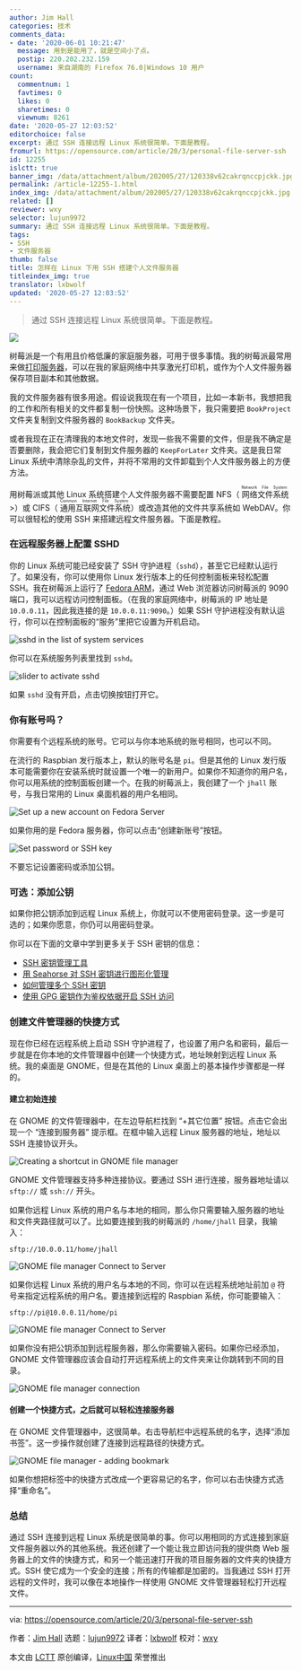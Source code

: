 ```yaml
---
author: Jim Hall
categories: 技术
comments_data:
- date: '2020-06-01 10:21:47'
  message: 用到是能用了，就是空间小了点。
  postip: 220.202.232.159
  username: 来自湖南的 Firefox 76.0|Windows 10 用户
count:
  commentnum: 1
  favtimes: 0
  likes: 0
  sharetimes: 0
  viewnum: 8261
date: '2020-05-27 12:03:52'
editorchoice: false
excerpt: 通过 SSH 连接远程 Linux 系统很简单。下面是教程。
fromurl: https://opensource.com/article/20/3/personal-file-server-ssh
id: 12255
islctt: true
banner_img: /data/attachment/album/202005/27/120338v62cakrqnccpjckk.jpg
permalink: /article-12255-1.html
index_img: /data/attachment/album/202005/27/120338v62cakrqnccpjckk.jpg.thumb.jpg
related: []
reviewer: wxy
selector: lujun9972
summary: 通过 SSH 连接远程 Linux 系统很简单。下面是教程。
tags:
- SSH
- 文件服务器
thumb: false
title: 怎样在 Linux 下用 SSH 搭建个人文件服务器
titleindex_img: true
translator: lxbwolf
updated: '2020-05-27 12:03:52'
---
```



> 
> 通过 SSH 连接远程 Linux 系统很简单。下面是教程。
> 
> 
> 


![](/data/attachment/album/202005/27/120338v62cakrqnccpjckk.jpg)


树莓派是一个有用且价格低廉的家庭服务器，可用于很多事情。我的树莓派最常用来做[打印服务器](https://opensource.com/article/18/3/print-server-raspberry-pi)，可以在我的家庭网络中共享激光打印机，或作为个人文件服务器保存项目副本和其他数据。


我的文件服务器有很多用途。假设说我现在有一个项目，比如一本新书，我想把我的工作和所有相关的文件都复制一份快照。这种场景下，我只需要把 `BookProject` 文件夹复制到文件服务器的 `BookBackup` 文件夹。


或者我现在正在清理我的本地文件时，发现一些我不需要的文件，但是我不确定是否要删除，我会把它们复制到文件服务器的 `KeepForLater` 文件夹。这是我日常 Linux 系统中清除杂乱的文件，并将不常用的文件卸载到个人文件服务器上的方便方法。


用树莓派或其他 Linux 系统搭建个人文件服务器不需要配置 NFS（<ruby> 网络文件系统 <rt>  Network File System </rt></ruby>>）或 CIFS（<ruby> 通用互联网文件系统 <rt>  Common Internet File System </rt></ruby>）或改造其他的文件共享系统如 WebDAV。你可以很轻松的使用 SSH 来搭建远程文件服务器。下面是教程。


### 在远程服务器上配置 SSHD


你的 Linux 系统可能已经安装了 SSH 守护进程（`sshd`），甚至它已经默认运行了。如果没有，你可以使用你 Linux 发行版本上的任何控制面板来轻松配置 SSH。我在树莓派上运行了 [Fedora ARM](https://arm.fedoraproject.org/)，通过 Web 浏览器访问树莓派的 9090 端口，我可以远程访问控制面板。（在我的家庭网络中，树莓派的 IP 地址是 `10.0.0.11`，因此我连接的是 `10.0.0.11:9090`。）如果 SSH 守护进程没有默认运行，你可以在控制面板的“服务”里把它设置为开机启动。


![sshd in the list of system services](/data/attachment/album/202005/27/120355xh3jh8g3qz0lyozw.png "sshd in the list of system services")


你可以在系统服务列表里找到 `sshd`。


![slider to activate sshd](/data/attachment/album/202005/27/120356s0z14p1y2apc1a1n.png "slider to activate sshd")


如果 `sshd` 没有开启，点击切换按钮打开它。


### 你有账号吗？


你需要有个远程系统的账号。它可以与你本地系统的账号相同，也可以不同。


在流行的 Raspbian 发行版本上，默认的账号名是 `pi`。但是其他的 Linux 发行版本可能需要你在安装系统时就设置一个唯一的新用户。如果你不知道你的用户名，你可以用系统的控制面板创建一个。在我的树莓派上，我创建了一个 `jhall` 账号，与我日常用的 Linux 桌面机器的用户名相同。


![Set up a new account on Fedora Server](/data/attachment/album/202005/27/120357aagr4fxnetu7gaj7.png "Set up a new account on Fedora Server")


如果你用的是 Fedora 服务器，你可以点击“创建新账号”按钮。


![Set password or SSH key](/data/attachment/album/202005/27/120357tjllwx9m7tnwuexj.png "Set password or SSH key")


不要忘记设置密码或添加公钥。


### 可选：添加公钥


如果你把公钥添加到远程 Linux 系统上，你就可以不使用密码登录。这一步是可选的；如果你愿意，你仍可以用密码登录。


你可以在下面的文章中学到更多关于 SSH 密钥的信息：


* [SSH 密钥管理工具](/article-11947-1.html)
* [用 Seahorse 对 SSH 密钥进行图形化管理](/article-9451-1.html)
* [如何管理多个 SSH 密钥](https://opensource.com/article/19/4/gpg-subkeys-ssh-manage)
* [使用 GPG 密钥作为鉴权依据开启 SSH 访问](https://opensource.com/article/19/4/gpg-subkeys-ssh)


### 创建文件管理器的快捷方式


现在你已经在远程系统上启动 SSH 守护进程了，也设置了用户名和密码，最后一步就是在你本地的文件管理器中创建一个快捷方式，地址映射到远程 Linux 系统。我的桌面是 GNOME，但是在其他的 Linux 桌面上的基本操作步骤都是一样的。


#### 建立初始连接


在 GNOME 的文件管理器中，在左边导航栏找到 “+其它位置” 按钮。点击它会出现一个 “连接到服务器” 提示框。在框中输入远程 Linux 服务器的地址，地址以 SSH 连接协议开头。


![Creating a shortcut in GNOME file manager](/data/attachment/album/202005/27/120358y10ttm3dz4tbtwm0.png "Creating a shortcut in GNOME file manager")


GNOME 文件管理器支持多种连接协议。要通过 SSH 进行连接，服务器地址请以 `sftp://` 或 `ssh://` 开头。


如果你远程 Linux 系统的用户名与本地的相同，那么你只需要输入服务器的地址和文件夹路径就可以了。比如要连接到我的树莓派的 `/home/jhall` 目录，我输入：



```
sftp://10.0.0.11/home/jhall
```

![GNOME file manager Connect to Server](/data/attachment/album/202005/27/120358l37c7hqf7huym7ha.png "GNOME file manager Connect to Server")


如果你远程 Linux 系统的用户名与本地的不同，你可以在远程系统地址前加 `@` 符号来指定远程系统的用户名。要连接到远程的 Raspbian 系统，你可能要输入：



```
sftp://pi@10.0.0.11/home/pi
```

![GNOME file manager Connect to Server](/data/attachment/album/202005/27/120359mlizokui0zelopi0.png "GNOME file manager Connect to Server")


如果你没有把公钥添加到远程服务器，那么你需要输入密码。如果你已经添加，GNOME 文件管理器应该会自动打开远程系统上的文件夹来让你跳转到不同的目录。


![GNOME file manager connection](/data/attachment/album/202005/27/120400eom17cqc7zql7c1c.png "GNOME file manager connection")


#### 创建一个快捷方式，之后就可以轻松连接服务器


在 GNOME 文件管理器中，这很简单。右击导航栏中远程系统的名字，选择“添加书签”。这一步操作就创建了连接到远程路径的快捷方式。


![GNOME file manager - adding bookmark](/data/attachment/album/202005/27/120400mtldt6lzjtj1ldlt.png "GNOME file manager - adding bookmark")


如果你想把标签中的快捷方式改成一个更容易记的名字，你可以右击快捷方式选择“重命名”。


### 总结


通过 SSH 连接到远程 Linux 系统是很简单的事。你可以用相同的方式连接到家庭文件服务器以外的其他系统。我还创建了一个能让我立即访问我的提供商 Web 服务器上的文件的快捷方式，和另一个能迅速打开我的项目服务器的文件夹的快捷方式。SSH 使它成为一个安全的连接；所有的传输都是加密的。当我通过 SSH 打开远程的文件时，我可以像在本地操作一样使用 GNOME 文件管理器轻松打开远程文件。




---


via: <https://opensource.com/article/20/3/personal-file-server-ssh>


作者：[Jim Hall](https://opensource.com/users/jim-hall) 选题：[lujun9972](https://github.com/lujun9972) 译者：[lxbwolf](https://github.com/lxbwolf) 校对：[wxy](https://github.com/wxy)


本文由 [LCTT](https://github.com/LCTT/TranslateProject) 原创编译，[Linux中国](https://linux.cn/) 荣誉推出
